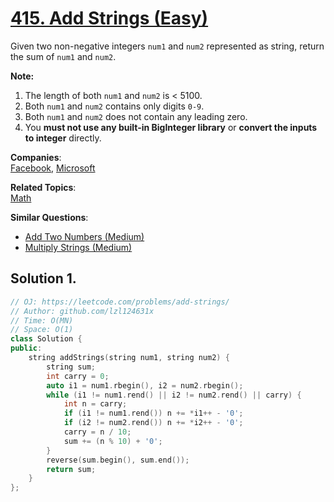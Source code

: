 # [415. Add Strings (Easy)](https://leetcode.com/problems/add-strings/)

<p>Given two non-negative integers <code>num1</code> and <code>num2</code> represented as string, return the sum of <code>num1</code> and <code>num2</code>.</p>

<p><b>Note:</b>
</p><ol>
<li>The length of both <code>num1</code> and <code>num2</code> is &lt; 5100.</li>
<li>Both <code>num1</code> and <code>num2</code> contains only digits <code>0-9</code>.</li>
<li>Both <code>num1</code> and <code>num2</code> does not contain any leading zero.</li>
<li>You <b>must not use any built-in BigInteger library</b> or <b>convert the inputs to integer</b> directly.</li>
</ol>
<p></p>

**Companies**:  
[Facebook](https://leetcode.com/company/facebook), [Microsoft](https://leetcode.com/company/microsoft)

**Related Topics**:  
[Math](https://leetcode.com/tag/math/)

**Similar Questions**:
* [Add Two Numbers (Medium)](https://leetcode.com/problems/add-two-numbers/)
* [Multiply Strings (Medium)](https://leetcode.com/problems/multiply-strings/)

## Solution 1.

```cpp
// OJ: https://leetcode.com/problems/add-strings/
// Author: github.com/lzl124631x
// Time: O(MN)
// Space: O(1)
class Solution {
public:
    string addStrings(string num1, string num2) {
        string sum;
        int carry = 0;
        auto i1 = num1.rbegin(), i2 = num2.rbegin();
        while (i1 != num1.rend() || i2 != num2.rend() || carry) {
            int n = carry;
            if (i1 != num1.rend()) n += *i1++ - '0';
            if (i2 != num2.rend()) n += *i2++ - '0';
            carry = n / 10;
            sum += (n % 10) + '0';
        }
        reverse(sum.begin(), sum.end());
        return sum;
    }
};
```